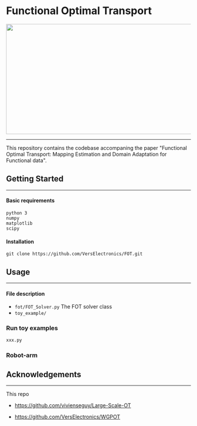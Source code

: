 # Functional Optimal Transport

<img src="https://raw.githubusercontent.com/VersElectronics/FOT/master/files/image_0.png" height="300" width="600">

---
This repository contains the codebase accompaning the 
paper "Functional Optimal Transport: Mapping Estimation and Domain Adaptation for Functional data".


## Getting Started

---
#### Basic requirements

```
python 3
numpy
matplotlib
scipy
```
#### Installation
```angular2html
git clone https://github.com/VersElectronics/FOT.git
```


## Usage 

---

#### File description
* `fot/FOT_Solver.py`   The FOT solver class
* `toy_example/`


### Run toy examples

```python
xxx.py
```

### Robot-arm

[comment]: <> (#### Comparison)

[comment]: <> (#### Advanced Usage)

[comment]: <> (Start by creating an FOT solver class and input the data.)

[comment]: <> (```python)

[comment]: <> (from FOT import xxx)

[comment]: <> (```)

[comment]: <> (Set the initial values)

[comment]: <> (```python)

[comment]: <> (GFOT_optimizer.Set_Initial_Variables&#40;ini_A=ini_A, ini_Pi=ini_Pi,)

[comment]: <> (                                         ini_lbd_k=lbd_k, ini_lbd_l=lbd_l,)

[comment]: <> (                                         ini_lbd_i=lbd_i, s_mat=s_mat&#41;)

[comment]: <> (```)

[comment]: <> (Set the parameters for )


## Acknowledgements

---
This repo

* https://github.com/vivienseguy/Large-Scale-OT

* https://github.com/VersElectronics/WGPOT
